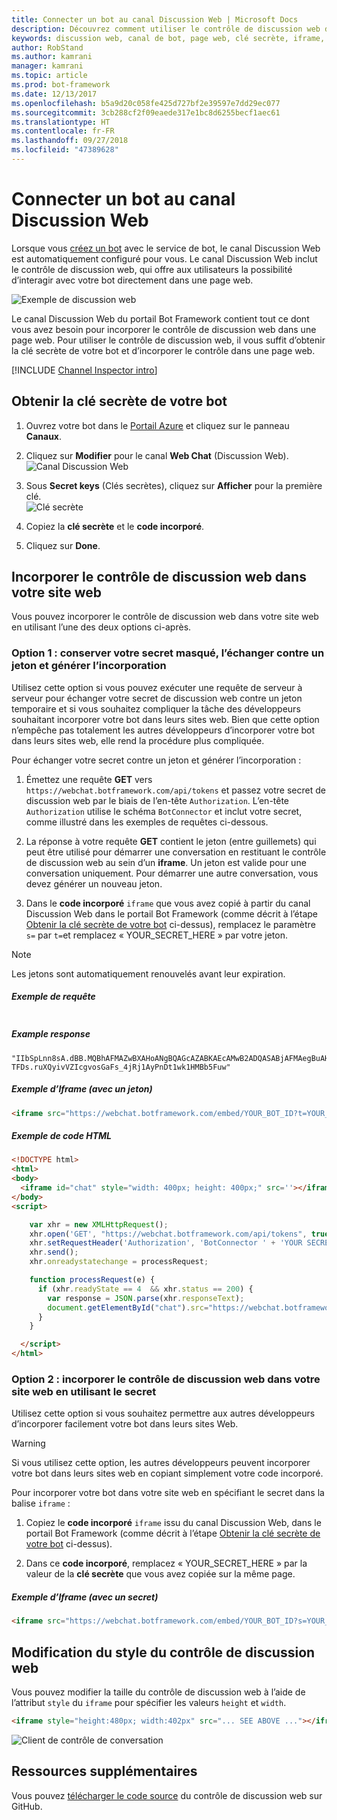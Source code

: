 ```yaml
---
title: Connecter un bot au canal Discussion Web | Microsoft Docs
description: Découvrez comment utiliser le contrôle de discussion web dans votre page web pour un bot connecté au canal Discussion Web.
keywords: discussion web, canal de bot, page web, clé secrète, iframe, HTML
author: RobStand
ms.author: kamrani
manager: kamrani
ms.topic: article
ms.prod: bot-framework
ms.date: 12/13/2017
ms.openlocfilehash: b5a9d20c058fe425d727bf2e39597e7dd29ec077
ms.sourcegitcommit: 3cb288cf2f09eaede317e1bc8d6255becf1aec61
ms.translationtype: HT
ms.contentlocale: fr-FR
ms.lasthandoff: 09/27/2018
ms.locfileid: "47389628"
---
```

# <a name="connect-a-bot-to-web-chat"></a>Connecter un bot au canal Discussion Web
Lorsque vous [créez un bot](bot-service-quickstart.md) avec le service de bot, le canal Discussion Web est automatiquement configuré pour vous. Le canal Discussion Web inclut le contrôle de discussion web, qui offre aux utilisateurs la possibilité d’interagir avec votre bot directement dans une page web.

![Exemple de discussion web](~/media/bot-service-channel-webchat/webchat-sample.png)

Le canal Discussion Web du portail Bot Framework contient tout ce dont vous avez besoin pour incorporer le contrôle de discussion web dans une page web. Pour utiliser le contrôle de discussion web, il vous suffit d’obtenir la clé secrète de votre bot et d’incorporer le contrôle dans une page web.

[!INCLUDE [Channel Inspector intro](~/includes/snippet-channel-inspector.md)]

## <a id="step-1"></a> Obtenir la clé secrète de votre bot

1. Ouvrez votre bot dans le [Portail Azure](http://portal.azure.com) et cliquez sur le panneau **Canaux**.

2. Cliquez sur **Modifier** pour le canal **Web Chat** (Discussion Web).  
![Canal Discussion Web](~/media/bot-service-channel-webchat/bot-service-channel-list.png)

3. Sous **Secret keys** (Clés secrètes), cliquez sur **Afficher** pour la première clé.  
![Clé secrète](~/media/bot-service-channel-webchat/secret-key.png)

4. Copiez la **clé secrète** et le **code incorporé**.

5. Cliquez sur **Done**.

## <a name="embed-the-web-chat-control-in-your-website"></a>Incorporer le contrôle de discussion web dans votre site web

Vous pouvez incorporer le contrôle de discussion web dans votre site web en utilisant l’une des deux options ci-après.

### <a name="option-1---keep-your-secret-hidden-exchange-your-secret-for-a-token-and-generate-the-embed"></a>Option 1 : conserver votre secret masqué, l’échanger contre un jeton et générer l’incorporation

Utilisez cette option si vous pouvez exécuter une requête de serveur à serveur pour échanger votre secret de discussion web contre un jeton temporaire et si vous souhaitez compliquer la tâche des développeurs souhaitant incorporer votre bot dans leurs sites web. Bien que cette option n’empêche pas totalement les autres développeurs d’incorporer votre bot dans leurs sites web, elle rend la procédure plus compliquée.

Pour échanger votre secret contre un jeton et générer l’incorporation :

1. Émettez une requête **GET** vers `https://webchat.botframework.com/api/tokens` et passez votre secret de discussion web par le biais de l’en-tête `Authorization`. L’en-tête `Authorization` utilise le schéma `BotConnector` et inclut votre secret, comme illustré dans les exemples de requêtes ci-dessous.

2. La réponse à votre requête **GET** contient le jeton (entre guillemets) qui peut être utilisé pour démarrer une conversation en restituant le contrôle de discussion web au sein d’un **iframe**. Un jeton est valide pour une conversation uniquement. Pour démarrer une autre conversation, vous devez générer un nouveau jeton.

3. Dans le **code incorporé** `iframe` que vous avez copié à partir du canal Discussion Web dans le portail Bot Framework (comme décrit à l’étape [Obtenir la clé secrète de votre bot](#step-1) ci-dessus), remplacez le paramètre `s=` par `t=`et remplacez « YOUR_SECRET_HERE » par votre jeton.

> [!NOTE]
> Les jetons sont automatiquement renouvelés avant leur expiration. 

##### <a name="example-request"></a>Exemple de requête

```requestGET https://webchat.botframework.com/api/tokens Authorization: BotConnector YOUR_SECRET_HERE
```

##### Example response 

```response
"IIbSpLnn8sA.dBB.MQBhAFMAZwBXAHoANgBQAGcAZABKAEcAMwB2ADQASABjAFMAegBuAHYANwA.bbguxyOv0gE.cccJjH-TFDs.ruXQyivVZIcgvosGaFs_4jRj1AyPnDt1wk1HMBb5Fuw"
```

##### <a name="example-iframe-using-token"></a>Exemple d’Iframe (avec un jeton)

```html
<iframe src="https://webchat.botframework.com/embed/YOUR_BOT_ID?t=YOUR_TOKEN_HERE"></iframe>
```

##### <a name="example-html-code"></a>Exemple de code HTML
```html
<!DOCTYPE html>
<html>
<body>
  <iframe id="chat" style="width: 400px; height: 400px;" src=''></iframe>
</body>
<script>

    var xhr = new XMLHttpRequest();
    xhr.open('GET', "https://webchat.botframework.com/api/tokens", true);
    xhr.setRequestHeader('Authorization', 'BotConnector ' + 'YOUR SECRET HERE');
    xhr.send();
    xhr.onreadystatechange = processRequest;

    function processRequest(e) {
      if (xhr.readyState == 4  && xhr.status == 200) {
        var response = JSON.parse(xhr.responseText);
        document.getElementById("chat").src="https://webchat.botframework.com/embed/lucas-direct-line?t="+response
      }
    }

  </script>
</html>
```

### <a id="option-2"></a> Option 2 : incorporer le contrôle de discussion web dans votre site web en utilisant le secret

Utilisez cette option si vous souhaitez permettre aux autres développeurs d’incorporer facilement votre bot dans leurs sites Web. 

> [!WARNING]
> Si vous utilisez cette option, les autres développeurs peuvent incorporer votre bot dans leurs sites web en copiant simplement votre code incorporé.

Pour incorporer votre bot dans votre site web en spécifiant le secret dans la balise `iframe` :

1. Copiez le **code incorporé** `iframe` issu du canal Discussion Web, dans le portail Bot Framework (comme décrit à l’étape [Obtenir la clé secrète de votre bot](#step-1) ci-dessus).

2. Dans ce **code incorporé**, remplacez « YOUR_SECRET_HERE » par la valeur de la **clé secrète** que vous avez copiée sur la même page.

##### <a name="example-iframe-using-secret"></a>Exemple d’Iframe (avec un secret)

```html
<iframe src="https://webchat.botframework.com/embed/YOUR_BOT_ID?s=YOUR_SECRET_HERE"></iframe>
```

## <a name="style-the-web-chat-control"></a>Modification du style du contrôle de discussion web

Vous pouvez modifier la taille du contrôle de discussion web à l’aide de l’attribut `style` du `iframe` pour spécifier les valeurs `height` et `width`.

```html
<iframe style="height:480px; width:402px" src="... SEE ABOVE ..."></iframe>
```

![Client de contrôle de conversation](~/media/chatwidget-client.png)

## <a name="additional-resources"></a>Ressources supplémentaires

Vous pouvez [télécharger le code source](https://github.com/Microsoft/BotFramework-WebChat) du contrôle de discussion web sur GitHub.
